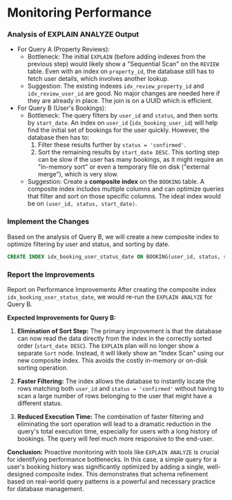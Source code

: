 # Monitoring Performance

### Analysis of EXPLAIN ANALYZE Output

* For Query A (Property Reviews):
  - Bottleneck: The initial `EXPLAIN` (before adding indexes from the
    previous step) would likely show a "Sequential Scan" on the `REVIEW`
    table. Even with an index on `property_id`, the database still has to
    fetch user details, which involves another lookup.
  - Suggestion: The existing indexes `idx_review_property_id` and
    `idx_review_user_id` are good. No major changes are needed here if
    they are already in place. The join is on a UUID which is efficient.
* For Query B (User's Bookings):
  - Bottleneck: The query filters by `user_id` and `status`, and then sorts
    by `start_date`. An index on `user_id` (`idx_booking_user_id`) will
    help find the initial set of bookings for the user quickly. However,
    the database then has to:
      1. Filter these results further by `status = 'confirmed'`.
      2. Sort the remaining results by `start_date DESC`.
    This sorting step can be slow if the user has many bookings, as it
    might require an "in-memory sort" or even a temporary file on disk
    ("external merge"), which is very slow.
  - Suggestion: Create a **composite index** on the `BOOKING` table. A
    composite index includes multiple columns and can optimize queries
    that filter and sort on those specific columns. The ideal index
    would be on `(user_id, status, start_date)`.


### Implement the Changes

Based on the analysis of Query B, we will create a new composite index
to optimize filtering by user and status, and sorting by date.

```sql
CREATE INDEX idx_booking_user_status_date ON BOOKING(user_id, status, start_date DESC);
```

### Report the Improvements

Report on Performance Improvements
After creating the composite index `idx_booking_user_status_date`, we
would re-run the `EXPLAIN ANALYZE` for Query B.

**Expected Improvements for Query B:**
1.  **Elimination of Sort Step:**
    The primary improvement is that the database can now read the data
    directly from the index in the correctly sorted order (`start_date DESC`).
    The `EXPLAIN` plan will no longer show a separate `Sort` node. Instead,
    it will likely show an "Index Scan" using our new composite index.
    This avoids the costly in-memory or on-disk sorting operation.

2.  **Faster Filtering:**
    The index allows the database to instantly locate the rows matching
    both `user_id` and `status = 'confirmed'` without having to scan
    a large number of rows belonging to the user that might have a
    different status.

3.  **Reduced Execution Time:**
    The combination of faster filtering and eliminating the sort operation
    will lead to a dramatic reduction in the query's total execution time,
    especially for users with a long history of bookings. The query will
    feel much more responsive to the end-user.

**Conclusion:**
Proactive monitoring with tools like `EXPLAIN ANALYZE` is crucial for
identifying performance bottlenecks. In this case, a simple query for a
user's booking history was significantly optimized by adding a single,
well-designed composite index. This demonstrates that schema refinement
based on real-world query patterns is a powerful and necessary practice
for database management.
